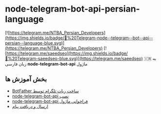 # node-telegram-bot-api-persian-language

[![https://telegram.me/NTBA_Persian_Developers](https://img.shields.io/badge/💬%20Telegram-node--telegram--bot--api--persian--language-blue.svg)](https://telegram.me/NTBA_Persian_Developers)
[![https://telegram.me/saeedseo](https://img.shields.io/badge/💬%20Telegram-saeedseo-blue.svg)](https://telegram.me/saeedseo)
🇮🇷 به زبان فارسی **node-telegram-bot-api** ماژول



## بخش آموزش ها 

* [BotFather ساخت ربات تلگرام توسط][create-a-bot]
* [node-telegram-bot-api نصب][install-node-telegram-bot-api]
* [node-telegram-bot-api فراخوانی ماژول][usage-node-telegram-bot-api]
* [ارسال و دریافت پیام][how-to-send-a-message]




[create-a-bot]:https://github.com/saeedhei/node-telegram-bot-api-persian-language/blob/master/tutorials/create-a-bot.md
[install-node-telegram-bot-api]:https://github.com/saeedhei/node-telegram-bot-api-persian-language/blob/master/tutorials/install-node-telegram-bot-api.md
[usage-node-telegram-bot-api]:https://github.com/saeedhei/node-telegram-bot-api-persian-language/blob/master/tutorials/usage-node-telegram-bot-api.md
[how-to-send-a-message]:https://github.com/saeedhei/node-telegram-bot-api-persian-language/blob/master/tutorials/how-to-send-a-message.md




